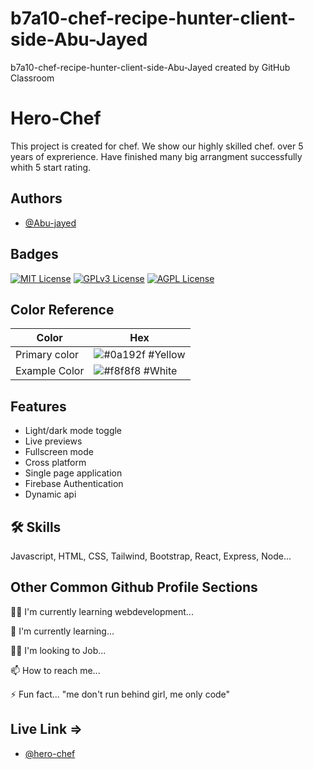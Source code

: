 # b7a10-chef-recipe-hunter-client-side-Abu-Jayed
b7a10-chef-recipe-hunter-client-side-Abu-Jayed created by GitHub Classroom


# Hero-Chef

This project is created for chef. We show our highly skilled chef. over 5 years of exprerience. Have finished many big arrangment successfully whith 5 start rating.



## Authors

- [@Abu-jayed](https://github.com/Abu-Jayed)


## Badges



[![MIT License](https://img.shields.io/badge/License-MIT-green.svg)](https://choosealicense.com/licenses/mit/)
[![GPLv3 License](https://img.shields.io/badge/License-GPL%20v3-yellow.svg)](https://opensource.org/licenses/)
[![AGPL License](https://img.shields.io/badge/license-AGPL-blue.svg)](http://www.gnu.org/licenses/agpl-3.0)

## Color Reference

| Color             | Hex                                                                |
| ----------------- | ------------------------------------------------------------------ |
| Primary color | ![#0a192f](https://via.placeholder.com/10/0a192f?text=+) #Yellow |
| Example Color | ![#f8f8f8](https://via.placeholder.com/10/f8f8f8?text=+) #White |




## Features

- Light/dark mode toggle
- Live previews
- Fullscreen mode
- Cross platform
- Single page application
- Firebase Authentication
- Dynamic api


## 🛠 Skills
Javascript, HTML, CSS, Tailwind, Bootstrap, React, Express, Node...


## Other Common Github Profile Sections
👩‍💻 I'm currently learning webdevelopment...

🧠 I'm currently learning...

👯‍♀️ I'm looking to Job...

📫 How to reach me...

⚡️ Fun fact... "me don't run behind girl, me only code"

## Live Link =>

- [@hero-chef](https://hero-chef-a10.web.app/)
